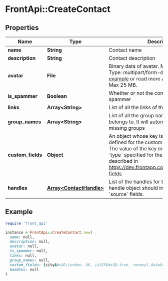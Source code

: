 # FrontApi::CreateContact

## Properties

| Name | Type | Description | Notes |
| ---- | ---- | ----------- | ----- |
| **name** | **String** | Contact name | [optional] |
| **description** | **String** | Contact description | [optional] |
| **avatar** | **File** | Binary data of avatar. Must use &#x60;Content-Type: multipart/form-data&#x60; if specified. See [example](https://gist.github.com/hdornier/e04d04921032e98271f46ff8a539a4cb) or read more about [Attachments](https://dev.frontapp.com/docs/attachments-1).  Max 25 MB. | [optional] |
| **is_spammer** | **Boolean** | Whether or not the contact is marked as a spammer | [optional] |
| **links** | **Array&lt;String&gt;** | List of all the links of the contact | [optional] |
| **group_names** | **Array&lt;String&gt;** | List of all the group names the contact belongs to. It will automatically create missing groups | [optional] |
| **custom_fields** | **Object** | An object whose key is the &#x60;name&#x60; property defined for the custom field in the Front UI. The value of the key must use the same &#x60;type&#x60; specified for the custom field, as described in https://dev.frontapp.com/reference/custom-fields | [optional] |
| **handles** | [**Array&lt;ContactHandle&gt;**](ContactHandle.md) | List of the handles for this contact. Each handle object should include &#x60;handle&#x60; and &#x60;source&#x60; fields. |  |

## Example

```ruby
require 'front_api'

instance = FrontApi::CreateContact.new(
  name: null,
  description: null,
  avatar: null,
  is_spammer: null,
  links: null,
  group_names: null,
  custom_fields: {city&#x3D;London, UK, isVIP&#x3D;true, renewal_date&#x3D;1525417200, sla_time&#x3D;90, owner&#x3D;leela@planet-express.com, replyTo&#x3D;inb_55c8c149, Job Title&#x3D;firefighter},
  handles: null
)
```

